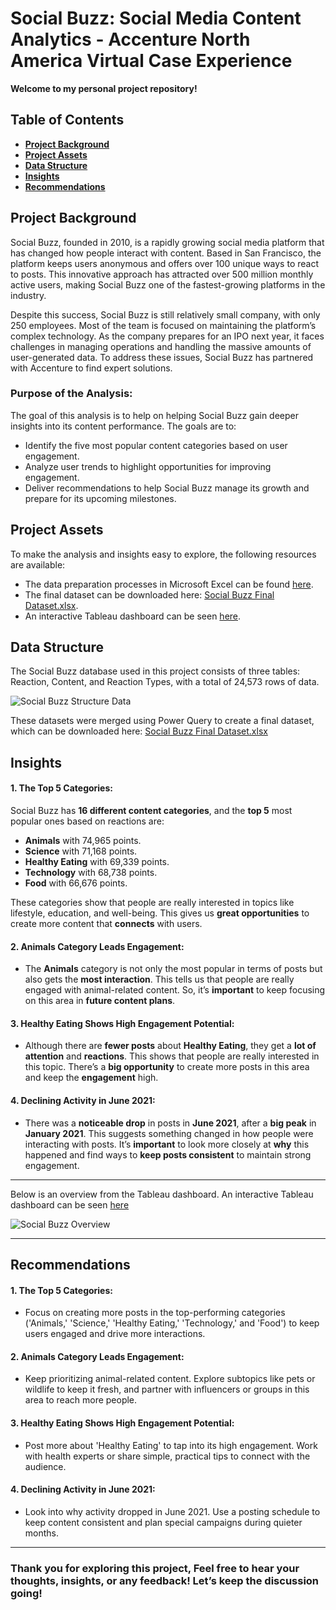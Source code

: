 # Social Buzz: Social Media Content Analytics - Accenture North America Virtual Case Experience

**Welcome to my personal project repository!**

## Table of Contents
- [**Project Background**](#project-background)
- [**Project Assets**](#project-assets)
- [**Data Structure**](#data-structure)
- [**Insights**](#insights)
- [**Recommendations**](#recommendations)

## Project Background
Social Buzz, founded in 2010, is a rapidly growing social media platform that has changed how people interact with content. Based in San Francisco, the platform keeps users anonymous and offers over 100 unique ways to react to posts. This innovative approach has attracted over 500 million monthly active users, making Social Buzz one of the fastest-growing platforms in the industry.

Despite this success, Social Buzz is still relatively small company, with only 250 employees. Most of the team is focused on maintaining the platform’s complex technology. As the company prepares for an IPO next year, it faces challenges in managing operations and handling the massive amounts of user-generated data. To address these issues, Social Buzz has partnered with Accenture to find expert solutions.

### Purpose of the Analysis:
The goal of this analysis is to help on helping Social Buzz gain deeper insights into its content performance. The goals are to:
- Identify the five most popular content categories based on user engagement.
- Analyze user trends to highlight opportunities for improving engagement.
- Deliver recommendations to help Social Buzz manage its growth and prepare for its upcoming milestones.


## Project Assets
To make the analysis and insights easy to explore, the following resources are available:

- The data preparation processes in Microsoft Excel can be found [here](https://mramadhankesapi.github.io/Data-Preparation-Processes__for__Social-Buzz...Social-Media-Content-Analytics/).
- The final dataset can be downloaded here: [Social Buzz Final Dataset.xlsx](https://github.com/user-attachments/files/18333572/Social.Buzz.Final.Dataset.xlsx).
- An interactive Tableau dashboard can be seen [here](https://public.tableau.com/views/SocialBuzzContentAnalysis_17358080211010/SocialBuzzContentAnalysis?:language=en-US&:sid=&:redirect=auth&:display_count=n&:origin=viz_share_link).


## Data Structure
The Social Buzz database used in this project consists of three tables: Reaction, Content, and Reaction Types, with a total of 24,573 rows of data.

![Social Buzz Structure Data](https://github.com/user-attachments/assets/73aada33-3512-41ce-982a-119d7969e522)

These datasets were merged using Power Query to create a final dataset, which can be downloaded here: [Social Buzz Final Dataset.xlsx](https://github.com/user-attachments/files/18333572/Social.Buzz.Final.Dataset.xlsx)


## Insights

#### 1. The Top 5 Categories:
   Social Buzz has **16 different content categories**, and the **top 5** most popular ones based on reactions are:
   - **Animals** with 74,965 points.
   - **Science** with 71,168 points.
   - **Healthy Eating** with 69,339 points.
   - **Technology** with 68,738 points.
   - **Food** with 66,676 points.

   These categories show that people are really interested in topics like lifestyle, education, and well-being. This gives us **great opportunities** to create more content that **connects** with users.

#### 2. Animals Category Leads Engagement:
- The **Animals** category is not only the most popular in terms of posts but also gets the **most interaction**. This tells us that people are really engaged with animal-related content. So, it’s **important** to keep focusing on this area in **future content plans**.

#### 3. Healthy Eating Shows High Engagement Potential:
- Although there are **fewer posts** about **Healthy Eating**, they get a **lot of attention** and **reactions**. This shows that people are really interested in this topic. There’s a **big opportunity** to create more posts in this area and keep the **engagement** high.

#### 4. Declining Activity in June 2021:
- There was a **noticeable drop** in posts in **June 2021**, after a **big peak** in **January 2021**. This suggests something changed in how people were interacting with posts. It’s **important** to look more closely at **why** this happened and find ways to **keep posts consistent** to maintain strong engagement.

---
Below is an overview from the Tableau dashboard. An interactive Tableau dashboard can be seen [here](https://public.tableau.com/views/SocialBuzzContentAnalysis_17358080211010/SocialBuzzContentAnalysis?:language=en-US&:sid=&:redirect=auth&:display_count=n&:origin=viz_share_link)

![Social Buzz Overview](https://github.com/user-attachments/assets/c686b3f0-031b-4b19-9031-18d91624a2d9)

---

## Recommendations

#### 1. The Top 5 Categories:
- Focus on creating more posts in the top-performing categories ('Animals,' 'Science,' 'Healthy Eating,' 'Technology,' and 'Food') to keep users engaged and drive more interactions.
  
#### 2. Animals Category Leads Engagement: 
- Keep prioritizing animal-related content. Explore subtopics like pets or wildlife to keep it fresh, and partner with influencers or groups in this area to reach more people.

#### 3. Healthy Eating Shows High Engagement Potential:
- Post more about 'Healthy Eating' to tap into its high engagement. Work with health experts or share simple, practical tips to connect with the audience.

#### 4. Declining Activity in June 2021:
- Look into why activity dropped in June 2021. Use a posting schedule to keep content consistent and plan special campaigns during quieter months.

---
### Thank you for exploring this project, Feel free to hear your thoughts, insights, or any feedback! Let’s keep the discussion going!


